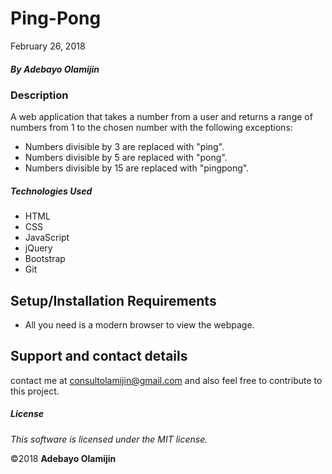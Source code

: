 # Ping-Pong

February 26, 2018

##### By Adebayo Olamijin

### Description

A web application that takes a number from a user and returns a range of numbers from 1 to the chosen number with the following exceptions:

* Numbers divisible by 3 are replaced with "ping".
* Numbers divisible by 5 are replaced with "pong".
* Numbers divisible by 15 are replaced with "pingpong".

##### Technologies Used

* HTML
* CSS
* JavaScript
* jQuery
* Bootstrap
* Git

## Setup/Installation Requirements
* All you need is a modern browser to view the webpage.

## Support and contact details
contact me at consultolamijin@gmail.com and also feel free to contribute to this project.

##### License

*This software is licensed under the MIT license.*

&copy;2018 **Adebayo Olamijin**
